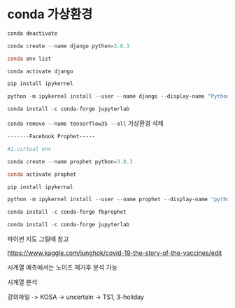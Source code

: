 # conda 가상환경

```powershell
conda deactivate

conda create --name django python=3.8.3

conda env list

conda activate django

pip install ipykernel

python -m ipykernel install --user --name django --display-name "Python Django"

conda install -c conda-forge jupyterlab
```

`conda remove --name tensorflow35 --all` 가상환경 삭제

```powershell
-------Facebook Prophet-----

#1.virtual env

conda create --name prophet python=3.8.3

conda activate prophet

pip install ipykernal

python -m ipykernel install --user --name prophet --display-name "python prophet"

conda install -c conda-forge fbprophet

conda install -c conda-forge jupyterlab

```



파이썬 지도 그릴때 참고

https://www.kaggle.com/junghok/covid-19-the-story-of-the-vaccines/edit



시계열 예측에서는 노이즈 제거후 분석 가능

시계열 분석

강의파일 -> KOSA -> uncertain -> TS1, 3-holiday

